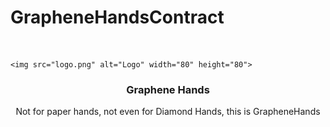 # GrapheneHandsContract

<br />
<p align="center">
  
    <img src="logo.png" alt="Logo" width="80" height="80">
 

  <h3 align="center">Graphene Hands</h3>

  <p align="center">
    Not for paper hands, not even for Diamond Hands, this is GrapheneHands
  </p>
</p>
